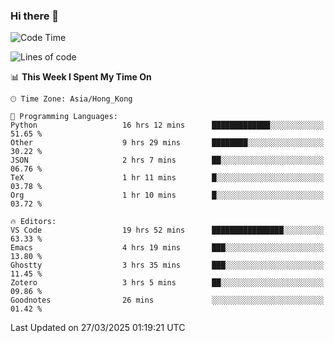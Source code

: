 ### Hi there 👋

<!--
**nicehiro/nicehiro** is a ✨ _special_ ✨ repository because its `README.md` (this file) appears on your GitHub profile.

Here are some ideas to get you started:

- 🔭 I’m currently working on ...
- 🌱 I’m currently learning ...
- 👯 I’m looking to collaborate on ...
- 🤔 I’m looking for help with ...
- 💬 Ask me about ...
- 📫 How to reach me: ...
- 😄 Pronouns: ...
- ⚡ Fun fact: ...
-->

<!--START_SECTION:waka-->
![Code Time](http://img.shields.io/badge/Code%20Time-412%20hrs%2032%20mins-blue)

![Lines of code](https://img.shields.io/badge/From%20Hello%20World%20I%27ve%20Written-1.6%20million%20lines%20of%20code-blue)

📊 **This Week I Spent My Time On** 

```text
🕑︎ Time Zone: Asia/Hong_Kong

💬 Programming Languages: 
Python                   16 hrs 12 mins      █████████████░░░░░░░░░░░░   51.65 % 
Other                    9 hrs 29 mins       ████████░░░░░░░░░░░░░░░░░   30.22 % 
JSON                     2 hrs 7 mins        ██░░░░░░░░░░░░░░░░░░░░░░░   06.76 % 
TeX                      1 hr 11 mins        █░░░░░░░░░░░░░░░░░░░░░░░░   03.78 % 
Org                      1 hr 10 mins        █░░░░░░░░░░░░░░░░░░░░░░░░   03.72 % 

🔥 Editors: 
VS Code                  19 hrs 52 mins      ████████████████░░░░░░░░░   63.33 % 
Emacs                    4 hrs 19 mins       ███░░░░░░░░░░░░░░░░░░░░░░   13.80 % 
Ghostty                  3 hrs 35 mins       ███░░░░░░░░░░░░░░░░░░░░░░   11.45 % 
Zotero                   3 hrs 5 mins        ██░░░░░░░░░░░░░░░░░░░░░░░   09.86 % 
Goodnotes                26 mins             ░░░░░░░░░░░░░░░░░░░░░░░░░   01.42 % 
```


 Last Updated on 27/03/2025 01:19:21 UTC
<!--END_SECTION:waka-->

